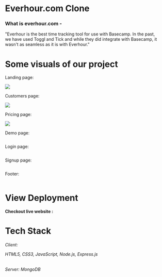 <h1>Everhour.com Clone</h1>



<h3>What is everhour.com -</h3>
<p>"Everhour is the best time tracking tool for use with Basecamp. In the past, we have used Toggl and Tick and while they did integrate with Basecamp, it wasn't as seamless as it is with Everhour."</p>

</hr>


<h1>Some visuals of our project </h1>
 </hr>
 <p>Landing page: </p>
 <img src="https://user-images.githubusercontent.com/97459016/180615235-c1c7e4ba-0a3e-4800-9368-b6c15d442752.jpeg"/>
  <p>Customers page: </p>
<img src="https://user-images.githubusercontent.com/96183163/180624173-e2597428-0c2c-463c-82c4-5b0306dda060.jpeg" />
  <p>Pricing page: </p>
<img src="https://user-images.githubusercontent.com/96183163/180624248-a48fff76-6683-420c-8176-fb767f870a78.jpeg" />
  <p>Demo page: </p>
<img src="" />
  <p>Login page: </p>
<img src="" />
  <p>Signup page: </p>
<img src="" />
  <p>Footer: </p>
<img src="" />





<h1>View Deployment</h1>
</hr>
<h4>Checkout live website :</h4>

<!-- deployment link put here -->

</hr>
<h1>Tech Stack </h1>
<h6>Client: <p> HTML5, CSS3, JavaScript, Node.js,  Express.js </p> </h6>

<h6>Server: MongoDB</h6>
